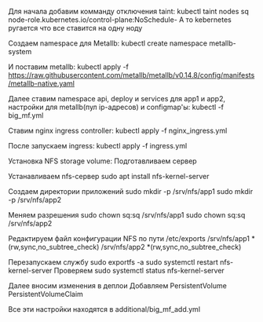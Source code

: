 Для начала добавим комманду отключения taint:
kubectl taint nodes sq node-role.kubernetes.io/control-plane:NoSchedule-
А то kebernetes ругается что все ставится на одну ноду

Cоздаем namespace для Metallb:
kubectl create namespace metallb-system

И поставим metallb:
kubectl apply -f https://raw.githubusercontent.com/metallb/metallb/v0.14.8/config/manifests/metallb-native.yaml

Далее ставим namespace api, deploy и services для app1 и app2, настройки для metallb(пул ip-адресов) и configmap'ы:
kubectl -f big_mf.yml

Cтавим nginx ingress controller:
kubectl apply -f nginx_ingress.yml

После запускаем ingress:
kubectl apply -f ingress.yml


Установка NFS storage volume:
Подготавливаем сервер

Устанавливаем nfs-сервер
sudo apt install nfs-kernel-server

Создаем директории приложений
sudo mkdir -p /srv/nfs/app1
sudo mkdir -p /srv/nfs/app2

Меняем разрешения
sudo chown sq:sq /srv/nfs/app1
sudo chown sq:sq /srv/nfs/app2

Редактируем файл конфигурации NFS по пути /etc/exports
/srv/nfs/app1 *(rw,sync,no_subtree_check)
/srv/nfs/app2 *(rw,sync,no_subtree_check)

Перезапускаем службу
sudo exportfs -a
sudo systemctl restart nfs-kernel-server
Проверяем
sudo systemctl status nfs-kernel-server

Далее вносим изменения в деплои
Добавляем 
PersistentVolume
PersistentVolumeClaim

Все эти настройки находятся в additional/big_mf_add.yml